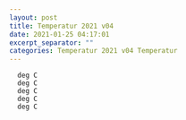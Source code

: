 ```yaml
---
layout: post
title: Temperatur 2021 v04
date: 2021-01-25 04:17:01
excerpt_separator: ""
categories: Temperatur 2021 v04 Temperatur
---
```

```
  deg C
  deg C
  deg C
  deg C
  deg C
```
